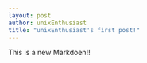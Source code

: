 ```yaml
---
layout: post
author: unixEnthusiast
title: "unixEnthusiast's first post!"
---
```


This is a new Markdoen!!
